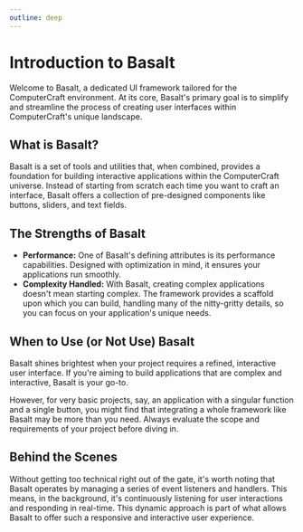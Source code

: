 ```yaml
---
outline: deep
---
```


# Introduction to Basalt

Welcome to Basalt, a dedicated UI framework tailored for the ComputerCraft environment. At its core, Basalt's primary goal is to simplify and streamline the process of creating user interfaces within ComputerCraft's unique landscape.

## What is Basalt?

Basalt is a set of tools and utilities that, when combined, provides a foundation for building interactive applications within the ComputerCraft universe. Instead of starting from scratch each time you want to craft an interface, Basalt offers a collection of pre-designed components like buttons, sliders, and text fields.

## The Strengths of Basalt

- **Performance:** One of Basalt's defining attributes is its performance capabilities. Designed with optimization in mind, it ensures your applications run smoothly.
- **Complexity Handled:** With Basalt, creating complex applications doesn't mean starting complex. The framework provides a scaffold upon which you can build, handling many of the nitty-gritty details, so you can focus on your application's unique needs.

## When to Use (or Not Use) Basalt

Basalt shines brightest when your project requires a refined, interactive user interface. If you're aiming to build applications that are complex and interactive, Basalt is your go-to.

However, for very basic projects, say, an application with a singular function and a single button, you might find that integrating a whole framework like Basalt may be more than you need. Always evaluate the scope and requirements of your project before diving in.

## Behind the Scenes

Without getting too technical right out of the gate, it's worth noting that Basalt operates by managing a series of event listeners and handlers. This means, in the background, it's continuously listening for user interactions and responding in real-time. This dynamic approach is part of what allows Basalt to offer such a responsive and interactive user experience.
